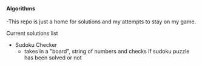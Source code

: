 #### Algorithms

-This repo is just a home for solutions and my attempts to stay on my game.

Current solutions list

- Sudoku Checker
  - takes in a "board", string of numbers and checks if sudoku puzzle has been solved or not